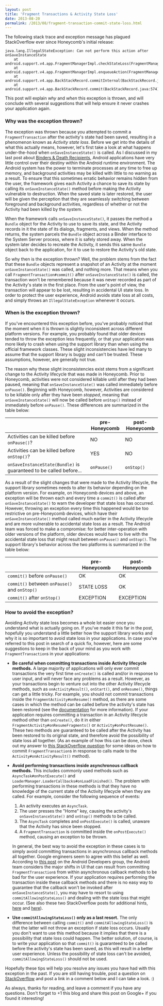 ```yaml
---
layout: post
title: 'Fragment Transactions & Activity State Loss'
date: 2013-08-20
permalink: /2013/08/fragment-transaction-commit-state-loss.html
---
```

The following stack trace and exception message has plagued StackOverflow
ever since Honeycomb's initial release:

```
java.lang.IllegalStateException: Can not perform this action after onSaveInstanceState
    at android.support.v4.app.FragmentManagerImpl.checkStateLoss(FragmentManager.java:1341)
    at android.support.v4.app.FragmentManagerImpl.enqueueAction(FragmentManager.java:1352)
    at android.support.v4.app.BackStackRecord.commitInternal(BackStackRecord.java:595)
    at android.support.v4.app.BackStackRecord.commit(BackStackRecord.java:574)
```

This post will explain _why_ and _when_ this exception is thrown, and will
conclude with several suggestions that will help ensure it never crashes your
application again.

<!--more-->

### Why was the exception thrown?

The exception was thrown because you attempted to commit a `FragmentTransaction`
after the activity's state had been saved, resulting in a phenomenon known as _Activity
state loss_. Before we get into the details of what this actually means, however, let's
first take a look at what happens under-the-hood when `onSaveInstanceState()` is
called. As I discussed in my last post about
<a href="/2013/08/binders-death-recipients.html">Binders
& Death Recipients</a>, Android applications have very little control over their destiny
within the Android runtime environment. The Android system has the power to terminate processes
at any time to free up memory, and background activities may be killed with little to no warning
as a result. To ensure that this sometimes erratic behavior remains hidden from the user, the
framework gives each Activity a chance to save its state by calling its `onSaveInstanceState()`
method before making the Activity vulnerable to destruction. When the saved state is later
restored, the user will be given the perception that they are seamlessly switching between
foreground and background activities, regardless of whether or not the Activity had been
killed by the system.

When the framework calls `onSaveInstanceState()`, it passes the method a
`Bundle` object for the Activity to use to save its state, and the Activity
records in it the state of its dialogs, fragments, and views. When the method returns,
the system parcels the `Bundle` object across a Binder interface to the
System Server process, where it is safely stored away. When the system later decides
to recreate the Activity, it sends this same `Bundle` object back to the
application, for it to use to restore the Activity's old state.

So why then is the exception thrown? Well, the problem stems from the fact that
these `Bundle` objects represent a snapshot of an Activity at the moment
`onSaveInstanceState()` was called, and nothing more. That means when you call
`FragmentTransaction#commit()` after `onSaveInstanceState()` is
called, the transaction won't be remembered because it was never recorded as part of the
Activity's state in the first place. From the user's point of view, the transaction will
appear to be lost, resulting in accidental UI state loss. In order to protect the user
experience, Android avoids state loss at all costs, and simply throws an
`IllegalStateException` whenever it occurs.

### When is the exception thrown?

If you've encountered this exception before, you've probably noticed that the moment
when it is thrown is slightly inconsistent across different platform versions. For
example, you probably found that older devices tended to throw the exception less
frequently, or that your application was more likely to crash when using the support
library than when using the official framework classes. These slight inconsistencies
have led many to assume that the support library is buggy and can't be trusted.
These assumptions, however, are generally not true.

The reason why these slight inconsistencies exist stems from a significant change to
the Activity lifecycle that was made in Honeycomb. Prior to Honeycomb, activities
were not considered killable until after they had been paused, meaning that
`onSaveInstanceState()` was called immediately before `onPause()`.
Beginning with Honeycomb, however, Activities are considered to be killable only
after they have been _stopped_, meaning that `onSaveInstanceState()`
will now be called before `onStop()` instead of immediately before
`onPause()`. These differences are summarized in the table below:

|                                                                    | pre-Honeycomb | post-Honeycomb |
| ------------------------------------------------------------------ | ------------- | -------------- |
| Activities can be killed before `onPause()`?                       | NO            | NO             |
| Activities can be killed before `onStop()`?                        | YES           | NO             |
| `onSaveInstanceState(Bundle)` is guaranteed to be called before... | `onPause()`   | `onStop()`     |

As a result of the slight changes that were made to the Activity lifecycle, the support
library sometimes needs to alter its behavior depending on the platform version. For
example, on Honeycomb devices and above, an exception will be thrown each and every
time a `commit()` is called after `onSaveInstanceState()`
to warn the developer that state loss has occurred. However, throwing an exception
every time this happened would be too restrictive on pre-Honeycomb devices, which
have their `onSaveInstanceState()` method called much earlier in the
Activity lifecycle and are more vulnerable to accidental state loss as a result.
The Android team was forced to make a compromise: for better inter-operation with
older versions of the platform, older devices would have to live with the accidental
state loss that might result between `onPause()` and `onStop()`.
The support library's behavior across the two platforms is summarized in the table below:

|                                               | pre-Honeycomb | post-Honeycomb |
| --------------------------------------------- | ------------- | -------------- |
| `commit()` before `onPause()`                 | OK            | OK             |
| `commit()` between `onPause()` and `onStop()` | STATE LOSS    | OK             |
| `commit()` after `onStop()`                   | EXCEPTION     | EXCEPTION      |

### How to avoid the exception?

Avoiding Activity state loss becomes a whole lot easier once you understand what is actually
going on. If you've made it this far in the post, hopefully you understand a little better
how the support library works and why it is so important to avoid state loss in your applications.
In case you've referred to this post in search of a quick fix, however, here are some suggestions
to keep in the back of your mind as you work with `FragmentTransaction`s in your applications:

  + **Be careful when committing transactions inside Activity lifecycle methods.** 
    A large majority of applications will only ever commit transactions the very first
    time `onCreate()` is called and/or in response to user input, and will
    never face any problems as a result. However, as your transactions begin to venture
    out into the other Activity lifecycle methods, such as `onActivityResult()`,
    `onStart()`, and `onResume()`, things can get a little tricky.
    For example, you should not commit transactions inside the `FragmentActivity#onResume()`
    method, as there are some cases in which the method can be called before the
    activity's state has been restored (see the
    <a href="http://developer.android.com/reference/android/support/v4/app/FragmentActivity.html#onResume()">documentation</a>
    for more information). If your application requires committing a transaction in
    an Activity lifecycle method other than `onCreate()`, do it in either
    `FragmentActivity#onResumeFragments()` or `Activity#onPostResume()`.
    These two methods are guaranteed to be called after the Activity has been restored to its
    original state, and therefore avoid the possibility of state loss all together.
    (As an example of how this can be done, check out my answer to
    <a href="http://stackoverflow.com/q/16265733/844882">this StackOverflow question</a> for
    some ideas on how to commit `FragmentTransaction`s in response to calls
    made to the `Activity#onActivityResult()` method).

  + **Avoid performing transactions inside asynchronous callback methods.** This
    includes commonly used methods such as `AsyncTask#onPostExecute()` and
    `LoaderManager.LoaderCallbacks#onLoadFinished()`. The problem with
    performing transactions in these methods is that they have no knowledge of the
    current state of the Activity lifecycle when they are called. For example,
    consider the following sequence of events:
      1. An activity executes an `AsyncTask`.
      2. The user presses the "Home" key, causing the activity's `onSaveInstanceState()`
         and `onStop()` methods to be called.
      3. The `AsyncTask` completes and `onPostExecute()` is called, unaware that the
         Activity has since been stopped.
      4. A `FragmentTransaction` is committed inside the `onPostExecute()` method, causing
         an exception to be thrown.

    In general, the best way to avoid the exception in these cases is to simply avoid
    committing transactions in asynchronous callback methods all together. Google
    engineers seem to agree with this belief as well. According to
    <a href="https://groups.google.com/d/msg/android-developers/dXZZjhRjkMk/QybqCW5ukDwJ">this post</a>
    on the Android Developers group, the Android team considers the major shifts in UI
    that can result from committing `FragmentTransaction`s from within
    asynchronous callback methods to be bad for the user experience. If your application
    requires performing the transaction inside these callback methods and there is no
    easy way to guarantee that the callback won't be invoked after `onSaveInstanceState()`,
    you may have to resort to using `commitAllowingStateLoss()` and
    dealing with the state loss that might occur. (See also these two StackOverflow
    posts for additional hints, <a href="http://stackoverflow.com/q/8040280/844882">here</a>
    and <a href="http://stackoverflow.com/q/7992496/844882">here</a>).

  + **Use `commitAllowingStateLoss()` only as a last resort.** The only
    difference between calling `commit()` and `commitAllowingStateLoss()`
    is that the latter will not throw an exception if state loss occurs. Usually you don't
    want to use this method because it implies that there is a possibility that state loss
    could happen. The better solution, of course, is to write your application so that
    `commit()` is guaranteed to be called before the activity's state has been
    saved, as this will result in a better user experience. Unless the possibility of
    state loss can't be avoided, `commitAllowingStateLoss()` should not be used.

Hopefully these tips will help you resolve any issues you have had with this exception
in the past. If you are still having trouble, post a question on
<a href="http://stackoverflow.com">StackOverflow</a> and post a link in a comment below
and I can take a look. :)

As always, thanks for reading, and leave a comment if you have any questions.
Don't forget to +1 this blog and share this post on Google+ if you found it interesting!
